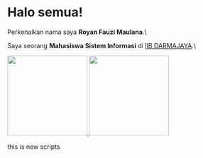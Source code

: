 # Halo semua! 

Perkenalkan nama saya **Royan Fauzi Maulana**.\

Saya seorang **Mahasiswa Sistem Informasi** di [IIB DARMAJAYA](https://www.darmajaya.ac.id/).\

<p align="left">
<a href="https://github.com/royanfauzimaulana25">
  <img height="180em" src="https://github-readme-stats-eight-theta.vercel.app/api?username=royanfauzimaulana25&show_icons=true&theme=algolia&include_all_commits=true&count_private=true"/>
  <img height="180em" src="https://github-readme-stats-eight-theta.vercel.app/api/top-langs/?username=royanfauzimaulana25&layout=compact&langs_count=8&theme=algolia"/>
</a>
</p>

this is new scripts


